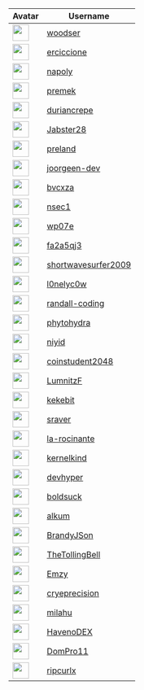 <!-- CONTRIBUTORS START -->
| Avatar | Username |
|--------|----------|
| <img src="https://avatars.githubusercontent.com/u/13068859?v=4" width="32"/> | [woodser](https://github.com/woodser) |
| <img src="https://avatars.githubusercontent.com/u/28106476?v=4" width="32"/> | [erciccione](https://github.com/erciccione) |
| <img src="https://avatars.githubusercontent.com/u/211778?v=4" width="32"/> | [napoly](https://github.com/napoly) |
| <img src="https://avatars.githubusercontent.com/u/1145361?v=4" width="32"/> | [premek](https://github.com/premek) |
| <img src="https://avatars.githubusercontent.com/u/94508990?v=4" width="32"/> | [duriancrepe](https://github.com/duriancrepe) |
| <img src="https://avatars.githubusercontent.com/u/29015942?v=4" width="32"/> | [Jabster28](https://github.com/Jabster28) |
| <img src="https://avatars.githubusercontent.com/u/89992615?v=4" width="32"/> | [preland](https://github.com/preland) |
| <img src="https://avatars.githubusercontent.com/u/197225150?v=4" width="32"/> | [joorgeen-dev](https://github.com/joorgeen-dev) |
| <img src="https://avatars.githubusercontent.com/u/175357591?v=4" width="32"/> | [bvcxza](https://github.com/bvcxza) |
| <img src="https://avatars.githubusercontent.com/u/167650977?v=4" width="32"/> | [nsec1](https://github.com/nsec1) |
| <img src="https://avatars.githubusercontent.com/u/15681329?v=4" width="32"/> | [wp07e](https://github.com/wp07e) |
| <img src="https://avatars.githubusercontent.com/u/174058787?v=4" width="32"/> | [fa2a5qj3](https://github.com/fa2a5qj3) |
| <img src="https://avatars.githubusercontent.com/u/116814522?v=4" width="32"/> | [shortwavesurfer2009](https://github.com/shortwavesurfer2009) |
| <img src="https://avatars.githubusercontent.com/u/84252592?v=4" width="32"/> | [l0nelyc0w](https://github.com/l0nelyc0w) |
| <img src="https://avatars.githubusercontent.com/u/39175191?v=4" width="32"/> | [randall-coding](https://github.com/randall-coding) |
| <img src="https://avatars.githubusercontent.com/u/144396848?v=4" width="32"/> | [phytohydra](https://github.com/phytohydra) |
| <img src="https://avatars.githubusercontent.com/u/20237127?v=4" width="32"/> | [niyid](https://github.com/niyid) |
| <img src="https://avatars.githubusercontent.com/u/87281755?v=4" width="32"/> | [coinstudent2048](https://github.com/coinstudent2048) |
| <img src="https://avatars.githubusercontent.com/u/9950001?v=4" width="32"/> | [LumnitzF](https://github.com/LumnitzF) |
| <img src="https://avatars.githubusercontent.com/u/175170221?v=4" width="32"/> | [kekebit](https://github.com/kekebit) |
| <img src="https://avatars.githubusercontent.com/u/15324263?v=4" width="32"/> | [sraver](https://github.com/sraver) |
| <img src="https://avatars.githubusercontent.com/u/92980272?v=4" width="32"/> | [la-rocinante](https://github.com/la-rocinante) |
| <img src="https://avatars.githubusercontent.com/u/8139906?v=4" width="32"/> | [kernelkind](https://github.com/kernelkind) |
| <img src="https://avatars.githubusercontent.com/u/57877914?v=4" width="32"/> | [devhyper](https://github.com/devhyper) |
| <img src="https://avatars.githubusercontent.com/u/33176683?v=4" width="32"/> | [boldsuck](https://github.com/boldsuck) |
| <img src="https://avatars.githubusercontent.com/u/98610826?v=4" width="32"/> | [alkum](https://github.com/alkum) |
| <img src="https://avatars.githubusercontent.com/u/81495002?v=4" width="32"/> | [BrandyJSon](https://github.com/BrandyJSon) |
| <img src="https://avatars.githubusercontent.com/u/39654861?v=4" width="32"/> | [TheTollingBell](https://github.com/TheTollingBell) |
| <img src="https://avatars.githubusercontent.com/u/1223908?v=4" width="32"/> | [Emzy](https://github.com/Emzy) |
| <img src="https://avatars.githubusercontent.com/u/20629648?v=4" width="32"/> | [cryeprecision](https://github.com/cryeprecision) |
| <img src="https://avatars.githubusercontent.com/u/12958815?v=4" width="32"/> | [milahu](https://github.com/milahu) |
| <img src="https://avatars.githubusercontent.com/u/96976575?v=4" width="32"/> | [HavenoDEX](https://github.com/HavenoDEX) |
| <img src="https://avatars.githubusercontent.com/u/56051367?v=4" width="32"/> | [DomPro11](https://github.com/DomPro11) |
| <img src="https://avatars.githubusercontent.com/u/170962?v=4" width="32"/> | [ripcurlx](https://github.com/ripcurlx) |
<!-- CONTRIBUTORS END -->










































